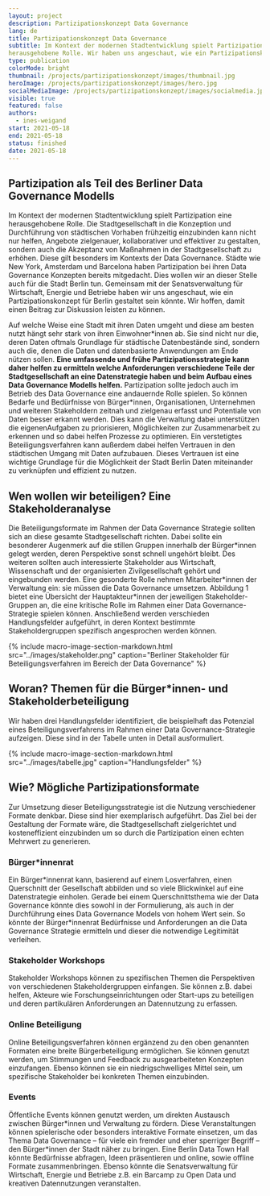 ```yaml
---
layout: project
description: Partizipationskonzept Data Governance 
lang: de
title: Partizipationskonzept Data Governance
subtitle: Im Kontext der modernen Stadtentwicklung spielt Partizipation eine
herausgehobene Rolle. Wir haben uns angeschaut, wie ein Partizipationskonzept für Berlin aussehen könnte.
type: publication
colorMode: bright
thumbnail: /projects/partizipationskonzept/images/thumbnail.jpg
heroImage: /projects/partizipationskonzept/images/hero.jpg
socialMediaImage: /projects/partizipationskonzept/images/socialmedia.jpg
visible: true
featured: false
authors:
  - ines-weigand
start: 2021-05-18
end: 2021-05-18
status: finished
date: 2021-05-18
---
```


## Partizipation als Teil des Berliner Data Governance Modells

Im Kontext der modernen Stadtentwicklung spielt Partizipation eine herausgehobene Rolle. Die Stadtgesellschaft in die Konzeption und Durchführung von städtischen Vorhaben frühzeitig einzubinden kann nicht nur helfen, Angebote zielgenauer, kollaborativer und effektiver zu gestalten, sondern auch die Akzeptanz von Maßnahmen in der Stadtgesellschaft zu erhöhen. Diese gilt besonders im Kontexts der Data Governance. Städte wie New York, Amsterdam und Barcelona haben Partizipation bei ihren Data Governance Konzepten bereits mitgedacht. Dies wollen wir an dieser Stelle auch für die Stadt Berlin tun. Gemeinsam mit der Senatsverwaltung für Wirtschaft, Energie und Betriebe haben wir uns angeschaut, wie ein Partizipationskonzept für Berlin gestaltet sein könnte. Wir hoffen, damit einen Beitrag zur Diskussion leisten zu können.

Auf welche Weise eine Stadt mit ihren Daten umgeht und diese am besten nutzt hängt sehr stark von ihren Einwohner\*innen ab. Sie sind nicht nur die, deren Daten oftmals Grundlage für städtische Datenbestände sind, sondern
auch die, denen die Daten und datenbasierte Anwendungen am Ende nützen sollen. **Eine umfassende und frühe Partizipationsstrategie kann daher helfen zu ermitteln welche Anforderungen verschiedene Teile der Stadtgesellschaft an eine Datenstrategie haben und beim Aufbau eines Data Governance Modells helfen.** Partizipation sollte jedoch auch im Betrieb des Data Governance eine andauernde Rolle spielen. So können Bedarfe und
Bedürfnisse von Bürger\*innen, Organisationen, Unternehmen und weiteren Stakeholdern zeitnah und zielgenau erfasst und Potentiale von Daten besser erkannt werden. Dies kann die Verwaltung dabei unterstützen die eigenenAufgaben zu priorisieren, Möglichkeiten zur Zusammenarbeit zu erkennen und so dabei helfen Prozesse zu optimieren. Ein verstetigtes Beteiligungsverfahren kann außerdem dabei helfen Vertrauen in den städtischen Umgang mit Daten aufzubauen. Dieses Vertrauen ist eine wichtige Grundlage für die Möglichkeit der Stadt Berlin Daten miteinander zu verknüpfen und effizient zu nutzen.

## Wen wollen wir beteiligen? Eine Stakeholderanalyse

Die Beteiligungsformate im Rahmen der Data Governance Strategie sollten sich an diese gesamte Stadtgesellschaft richten. Dabei sollte ein besonderer Augenmerk auf die stillen Gruppen innerhalb der Bürger\*innen gelegt
werden, deren Perspektive sonst schnell ungehört bleibt. Des weiteren sollten auch interessierte Stakeholder aus Wirtschaft, Wissenschaft und der organisierten Zivilgesellschaft gehört und eingebunden werden. Eine gesonderte Rolle nehmen Mitarbeiter\*innen der Verwaltung ein: sie müssen die Data Governance umsetzen. Abbildung 1 bietet eine Übersicht der Hauptakteur\*innen der jeweiligen Stakeholder-Gruppen an, die eine kritische Rolle im Rahmen einer Data Governance-Strategie spielen können. Anschließend werden verschieden Handlungsfelder aufgeführt, in deren Kontext bestimmte Stakeholdergruppen spezifisch angesprochen werden können.

{% include macro-image-section-markdown.html src="../images/stakeholder.png" caption="Berliner Stakeholder für Beteiligungsverfahren im Bereich der Data Governance" %}

## Woran? Themen für die Bürger\*innen- und Stakeholderbeteiligung

Wir haben drei Handlungsfelder identifiziert, die beispielhaft das Potenzial eines Beteiligungsverfahrens im Rahmen einer Data Governance-Strategie aufzeigen. Diese sind in der Tabelle unten in Detail ausformuliert.

{% include macro-image-section-markdown.html src="../images/tabelle.jpg" caption="Handlungsfelder" %}

## Wie? Mögliche Partizipationsformate

Zur Umsetzung dieser Beteiligungsstrategie ist die Nutzung verschiedener Formate denkbar. Diese sind hier exemplarisch aufgeführt. Das Ziel bei der Gestaltung der Formate wäre, die Stadtgesellschaft zielgerichtet und kosteneffizient einzubinden um so durch die Partizipation einen echten Mehrwert zu generieren.

### Bürger\*innenrat

Ein Bürger\*innenrat kann, basierend auf einem Losverfahren, einen Querschnitt der Gesellschaft abbilden und so viele Blickwinkel auf eine Datenstrategie einholen. Gerade bei einem Querschnittsthema wie der Data Governance könnte dies sowohl in der Formulierung, als auch in der Durchführung eines Data Governance Models von hohem Wert sein. So könnte der Bürger\*innenrat Bedürfnisse und Anforderungen an die Data Governance Strategie ermitteln und dieser die notwendige Legitimität verleihen.

### Stakeholder Workshops

Stakeholder Workshops können zu spezifischen Themen die Perspektiven von verschiedenen Stakeholdergruppen einfangen. Sie können z.B. dabei helfen, Akteure wie Forschungseinrichtungen oder Start-ups zu beteiligen und deren partikulären Anforderungen an Datennutzung zu erfassen.

### Online Beteiligung

Online Beteiligungsverfahren können ergänzend zu den oben genannten Formaten eine breite Bürgerbeteiligung ermöglichen. Sie können genutzt werden, um Stimmungen und Feedback zu ausgearbeiteten Konzepten einzufangen. Ebenso können sie ein niedrigschwelliges Mittel sein, um spezifische Stakeholder bei konkreten Themen einzubinden.

### Events

Öffentliche Events können genutzt werden, um direkten Austausch zwischen Bürger\*innen und Verwaltung zu fördern. Diese Veranstaltungen können spielerische oder besonders interaktive Formate einsetzen, um das Thema Data Governance – für viele ein fremder und eher sperriger Begriff – den Bürger\*innen der Stadt näher zu bringen. Eine Berlin Data Town Hall könnte Bedürfnisse abfragen, Ideen präsentieren und online, sowie offline Formate zusammenbringen. Ebenso könnte die Senatsverwaltung für Wirtschaft, Energie und Betriebe z.B. ein Barcamp zu Open Data und kreativen Datennutzungen veranstalten.
